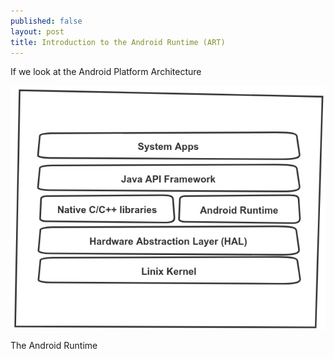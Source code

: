 ```yaml
---
published: false
layout: post
title: Introduction to the Android Runtime (ART)
---
```


If we look at the Android Platform Architecture 

![]({{site.baseurl}}/../images/android_architecture.png)

The Android Runtime 